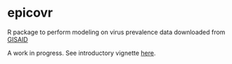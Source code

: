 # epicovr

R package to perform modeling on virus prevalence data downloaded from [GISAID](https://www.gisaid.org)

A work in progress. See introductory vignette [here](http://saket-choudhary.me/epicovr/articles/Introduction.html).
